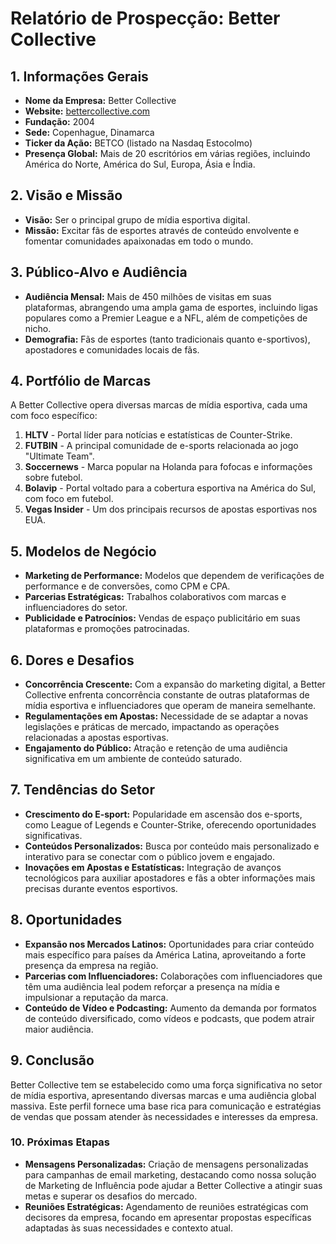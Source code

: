 # Relatório de Prospecção: Better Collective

## 1. Informações Gerais
- **Nome da Empresa:** Better Collective
- **Website:** [bettercollective.com](https://bettercollective.com)
- **Fundação:** 2004
- **Sede:** Copenhague, Dinamarca
- **Ticker da Ação:** BETCO (listado na Nasdaq Estocolmo)
- **Presença Global:** Mais de 20 escritórios em várias regiões, incluindo América do Norte, América do Sul, Europa, Ásia e Índia.

## 2. Visão e Missão
- **Visão:** Ser o principal grupo de mídia esportiva digital.
- **Missão:** Excitar fãs de esportes através de conteúdo envolvente e fomentar comunidades apaixonadas em todo o mundo.

## 3. Público-Alvo e Audiência
- **Audiência Mensal:** Mais de 450 milhões de visitas em suas plataformas, abrangendo uma ampla gama de esportes, incluindo ligas populares como a Premier League e a NFL, além de competições de nicho.
- **Demografia:** Fãs de esportes (tanto tradicionais quanto e-sportivos), apostadores e comunidades locais de fãs.

## 4. Portfólio de Marcas
A Better Collective opera diversas marcas de mídia esportiva, cada uma com foco específico:
1. **HLTV** - Portal líder para notícias e estatísticas de Counter-Strike.
2. **FUTBIN** - A principal comunidade de e-sports relacionada ao jogo "Ultimate Team".
3. **Soccernews** - Marca popular na Holanda para fofocas e informações sobre futebol.
4. **Bolavip** - Portal voltado para a cobertura esportiva na América do Sul, com foco em futebol.
5. **Vegas Insider** - Um dos principais recursos de apostas esportivas nos EUA.

## 5. Modelos de Negócio
- **Marketing de Performance:** Modelos que dependem de verificações de performance e de conversões, como CPM e CPA.
- **Parcerias Estratégicas:** Trabalhos colaborativos com marcas e influenciadores do setor.
- **Publicidade e Patrocínios:** Vendas de espaço publicitário em suas plataformas e promoções patrocinadas.

## 6. Dores e Desafios
- **Concorrência Crescente:** Com a expansão do marketing digital, a Better Collective enfrenta concorrência constante de outras plataformas de mídia esportiva e influenciadores que operam de maneira semelhante.
- **Regulamentações em Apostas:** Necessidade de se adaptar a novas legislações e práticas de mercado, impactando as operações relacionadas a apostas esportivas.
- **Engajamento do Público:** Atração e retenção de uma audiência significativa em um ambiente de conteúdo saturado.

## 7. Tendências do Setor
- **Crescimento do E-sport:** Popularidade em ascensão dos e-sports, como League of Legends e Counter-Strike, oferecendo oportunidades significativas.
- **Conteúdos Personalizados:** Busca por conteúdo mais personalizado e interativo para se conectar com o público jovem e engajado.
- **Inovações em Apostas e Estatísticas:** Integração de avanços tecnológicos para auxiliar apostadores e fãs a obter informações mais precisas durante eventos esportivos.

## 8. Oportunidades
- **Expansão nos Mercados Latinos:** Oportunidades para criar conteúdo mais específico para países da América Latina, aproveitando a forte presença da empresa na região.
- **Parcerias com Influenciadores:** Colaborações com influenciadores que têm uma audiência leal podem reforçar a presença na mídia e impulsionar a reputação da marca.
- **Conteúdo de Vídeo e Podcasting:** Aumento da demanda por formatos de conteúdo diversificado, como vídeos e podcasts, que podem atrair maior audiência.

## 9. Conclusão
Better Collective tem se estabelecido como uma força significativa no setor de mídia esportiva, apresentando diversas marcas e uma audiência global massiva. Este perfil fornece uma base rica para comunicação e estratégias de vendas que possam atender às necessidades e interesses da empresa.

### 10. Próximas Etapas
- **Mensagens Personalizadas:** Criação de mensagens personalizadas para campanhas de email marketing, destacando como nossa solução de Marketing de Influência pode ajudar a Better Collective a atingir suas metas e superar os desafios do mercado.
- **Reuniões Estratégicas:** Agendamento de reuniões estratégicas com decisores da empresa, focando em apresentar propostas específicas adaptadas às suas necessidades e contexto atual.